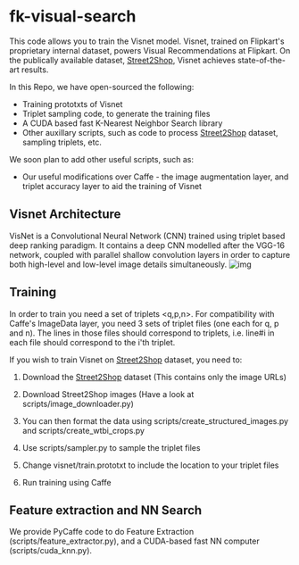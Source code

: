 # fk-visual-search
This code allows you to train the Visnet model. Visnet, trained on Flipkart's proprietary internal dataset, powers Visual Recommendations at Flipkart. On the publically available dataset, [Street2Shop](http://tamaraberg.com/street2shop/), Visnet achieves state-of-the-art results.

In this Repo, we have open-sourced the following:
* Training prototxts of Visnet
* Triplet sampling code, to generate the training files
* A CUDA based fast K-Nearest Neighbor Search library
* Other auxillary scripts, such as code to process [Street2Shop](http://tamaraberg.com/street2shop/) dataset, sampling triplets, etc.


We soon plan to add other useful scripts, such as:
* Our useful modifications over Caffe - the image augmentation layer, and triplet accuracy layer to aid the training of Visnet

## Visnet Architecture
VisNet is a Convolutional Neural Network (CNN) trained using triplet based deep ranking paradigm. It contains a deep CNN modelled after the VGG-16 network, coupled with parallel shallow convolution layers in order to capture both high-level and low-level image details simultaneously.
![img](https://drive.google.com/uc?export=view&id=0B4toQpysgMLVd09nNEJEVWc4VmM)

## Training
In order to train you need a set of triplets <q,p,n>. For compatibility with Caffe's ImageData layer, you need 3 sets of triplet files (one each for q, p and n). The lines in those files should correspond to triplets, i.e. line#i in each file should correspond to the i'th triplet. 

If you wish to train Visnet on [Street2Shop](http://tamaraberg.com/street2shop/) dataset, you need to:

1) Download the [Street2Shop](http://tamaraberg.com/street2shop/) dataset (This contains only the image URLs)

2) Download Street2Shop images (Have a look at scripts/image_downloader.py)

3) You can then format the data using scripts/create_structured_images.py and scripts/create_wtbi_crops.py

4) Use scripts/sampler.py to sample the triplet files

5) Change visnet/train.prototxt to include the location to your triplet files

6) Run training using Caffe


## Feature extraction and NN Search
We provide PyCaffe code to do Feature Extraction (scripts/feature_extractor.py), and a CUDA-based fast NN computer (scripts/cuda_knn.py).
